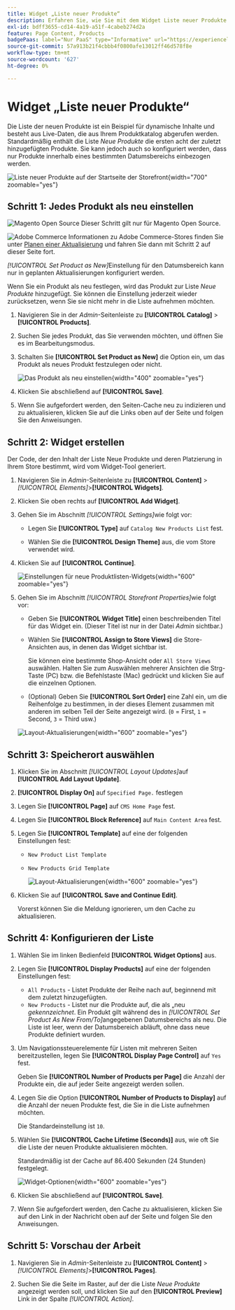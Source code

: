 ```yaml
---
title: Widget „Liste neuer Produkte“
description: Erfahren Sie, wie Sie mit dem Widget Liste neuer Produkte eine Liste der zuletzt hinzugefügten Produkte anzeigen können.
exl-id: bdff3655-cd14-4a19-a51f-4cabeb274d2a
feature: Page Content, Products
badgePaas: label="Nur PaaS" type="Informative" url="https://experienceleague.adobe.com/de/docs/commerce/user-guides/product-solutions" tooltip="Gilt nur für Adobe Commerce in Cloud-Projekten (von Adobe verwaltete PaaS-Infrastruktur) und lokale Projekte."
source-git-commit: 57a913b21f4cbbb4f0800afe13012ff46d578f8e
workflow-type: tm+mt
source-wordcount: '627'
ht-degree: 0%

---
```


# Widget „Liste neuer Produkte“

Die Liste der neuen Produkte ist ein Beispiel für dynamische Inhalte und besteht aus Live-Daten, die aus Ihrem Produktkatalog abgerufen werden. Standardmäßig enthält die Liste _Neue Produkte_ die ersten acht der zuletzt hinzugefügten Produkte. Sie kann jedoch auch so konfiguriert werden, dass nur Produkte innerhalb eines bestimmten Datumsbereichs einbezogen werden.

![Liste neuer Produkte auf der Startseite der Storefront](./assets/storefront-home-page-new-products.png){width="700" zoomable="yes"}

## Schritt 1: Jedes Produkt als neu einstellen

![Magento Open Source](../assets/open-source.svg) Dieser Schritt gilt nur für Magento Open Source.

![Adobe Commerce](../assets/adobe-logo.svg) Informationen zu Adobe Commerce-Stores finden Sie unter [Planen einer Aktualisierung](content-staging-scheduled-update.md) und fahren Sie dann mit Schritt 2 auf dieser Seite fort.

_[!UICONTROL Set Product as New]_&#x200B;Einstellung für den Datumsbereich kann nur in geplanten Aktualisierungen konfiguriert werden.

Wenn Sie ein Produkt als neu festlegen, wird das Produkt zur Liste _Neue Produkte_ hinzugefügt. Sie können die Einstellung jederzeit wieder zurücksetzen, wenn Sie sie nicht mehr in die Liste aufnehmen möchten.

1. Navigieren Sie in der _Admin_-Seitenleiste zu **[!UICONTROL Catalog]** > **[!UICONTROL Products]**.

1. Suchen Sie jedes Produkt, das Sie verwenden möchten, und öffnen Sie es im Bearbeitungsmodus.

1. Schalten Sie **[!UICONTROL Set Product as New]** die Option ein, um das Produkt als neues Produkt festzulegen oder nicht.

   ![Das Produkt als neu einstellen](./assets/product-set-as-new.png){width="400" zoomable="yes"}

1. Klicken Sie abschließend auf **[!UICONTROL Save]**.

1. Wenn Sie aufgefordert werden, den Seiten-Cache neu zu indizieren und zu aktualisieren, klicken Sie auf die Links oben auf der Seite und folgen Sie den Anweisungen.

## Schritt 2: Widget erstellen

Der Code, der den Inhalt der Liste Neue Produkte und deren Platzierung in Ihrem Store bestimmt, wird vom Widget-Tool generiert.

1. Navigieren Sie in _Admin_-Seitenleiste zu **[!UICONTROL Content]** > _[!UICONTROL Elements]_>**[!UICONTROL Widgets]**.

1. Klicken Sie oben rechts auf **[!UICONTROL Add Widget]**.

1. Gehen Sie im Abschnitt _[!UICONTROL Settings]_&#x200B;wie folgt vor:

   - Legen Sie **[!UICONTROL Type]** auf `Catalog New Products List` fest.

   - Wählen Sie die **[!UICONTROL Design Theme]** aus, die vom Store verwendet wird.

1. Klicken Sie auf **[!UICONTROL Continue]**.

   ![Einstellungen für neue Produktlisten-Widgets](./assets/widget-settings.png){width="600" zoomable="yes"}

1. Gehen Sie im Abschnitt _[!UICONTROL Storefront Properties]_&#x200B;wie folgt vor:

   - Geben Sie **[!UICONTROL Widget Title]** einen beschreibenden Titel für das Widget ein. (Dieser Titel ist nur in der Datei _Admin_ sichtbar.)

   - Wählen Sie **[!UICONTROL Assign to Store Views]** die Store-Ansichten aus, in denen das Widget sichtbar ist.

     Sie können eine bestimmte Shop-Ansicht oder `All Store Views` auswählen. Halten Sie zum Auswählen mehrerer Ansichten die Strg-Taste (PC) bzw. die Befehlstaste (Mac) gedrückt und klicken Sie auf die einzelnen Optionen.

   - (Optional) Geben Sie **[!UICONTROL Sort Order]** eine Zahl ein, um die Reihenfolge zu bestimmen, in der dieses Element zusammen mit anderen im selben Teil der Seite angezeigt wird. (`0` = First, `1` = Second, `3` = Third usw.)

   ![Layout-Aktualisierungen](./assets/widget-layout-update-home-page.png){width="600" zoomable="yes"}

## Schritt 3: Speicherort auswählen

1. Klicken Sie im Abschnitt _[!UICONTROL Layout Updates]_&#x200B;auf **[!UICONTROL Add Layout Update]**.

1. **[!UICONTROL Display On]** auf `Specified Page.` festlegen

1. Legen Sie **[!UICONTROL Page]** auf `CMS Home Page` fest.

1. Legen Sie **[!UICONTROL Block Reference]** auf `Main Content Area` fest.

1. Legen Sie **[!UICONTROL Template]** auf eine der folgenden Einstellungen fest:

   - `New Product List Template`
   - `New Products Grid Template`

     ![Layout-Aktualisierungen](./assets/widget-layout-update-new-products-list.png){width="600" zoomable="yes"}

1. Klicken Sie auf **[!UICONTROL Save and Continue Edit]**.

   Vorerst können Sie die Meldung ignorieren, um den Cache zu aktualisieren.

## Schritt 4: Konfigurieren der Liste

1. Wählen Sie im linken Bedienfeld **[!UICONTROL Widget Options]** aus.

1. Legen Sie **[!UICONTROL Display Products]** auf eine der folgenden Einstellungen fest:

   - `All Products` - Listet Produkte der Reihe nach auf, beginnend mit dem zuletzt hinzugefügten.
   - `New Products` - Listet nur die Produkte auf, die als „neu _gekennzeichnet_. Ein Produkt gilt während des in _[!UICONTROL Set Product As New From/To]_&#x200B;angegebenen Datumsbereichs als neu. Die Liste ist leer, wenn der Datumsbereich abläuft, ohne dass neue Produkte definiert wurden.

1. Um Navigationssteuerelemente für Listen mit mehreren Seiten bereitzustellen, legen Sie **[!UICONTROL Display Page Control]** auf `Yes` fest.

   Geben Sie **[!UICONTROL Number of Products per Page]** die Anzahl der Produkte ein, die auf jeder Seite angezeigt werden sollen.

1. Legen Sie die Option **[!UICONTROL Number of Products to Display]** auf die Anzahl der neuen Produkte fest, die Sie in die Liste aufnehmen möchten.

   Die Standardeinstellung ist `10`.

1. Wählen Sie **[!UICONTROL Cache Lifetime (Seconds)]** aus, wie oft Sie die Liste der neuen Produkte aktualisieren möchten.

   Standardmäßig ist der Cache auf 86.400 Sekunden (24 Stunden) festgelegt.

   ![Widget-Optionen](./assets/widget-options-new-product-list.png){width="600" zoomable="yes"}

1. Klicken Sie abschließend auf **[!UICONTROL Save]**.

1. Wenn Sie aufgefordert werden, den Cache zu aktualisieren, klicken Sie auf den Link in der Nachricht oben auf der Seite und folgen Sie den Anweisungen.

## Schritt 5: Vorschau der Arbeit

1. Navigieren Sie in _Admin_-Seitenleiste zu **[!UICONTROL Content]** > _[!UICONTROL Elements]_>**[!UICONTROL Pages]**.

1. Suchen Sie die Seite im Raster, auf der die Liste _Neue Produkte_ angezeigt werden soll, und klicken Sie auf den **[!UICONTROL Preview]** Link in der Spalte _[!UICONTROL Action]_.
